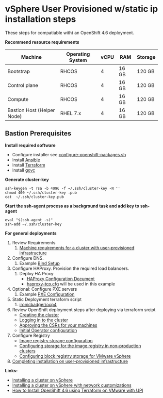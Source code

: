 # vSphere User Provisioned w/static ip installation steps
These steps for compatiable witht an OpenShift 4.6 deployment.

**Recommend resource requirements**  


Machine  | Operating System  | vCPU  | RAM  |  Storage |  
--|---|---|---|--|  
Bootstrap  | RHCOS  | 4  | 16 GB  | 120 GB|    
Control plane  |  RHCOS | 4  | 16 GB  | 120 GB|    
Compute  |  RHCOS | 4  | 16 GB  |  120 GB|    
Bastion Host (Helper Node)  |  RHEL 7.x  | 4  | 16 GB | 120 GB |   

## Bastion Prerequisites 
**Install required software**
 *  Configure installer see [configure-openshift-packages.sh](../pre-steps/configure-openshift-packages.sh)
 * Install [Ansible](https://docs.ansible.com/ansible/latest/installation_guide/intro_installation.html#installing-ansible-on-rhel-centos-or-fedora) 
 * Install [Terraform](https://learn.hashicorp.com/tutorials/terraform/install-cli) 
 * Install [govc](https://github.com/vmware/govmomi/releases/tag/v0.23.0)

**Generate cluster-key**
```
ssh-keygen -t rsa -b 4096 -f ~/.ssh/cluster-key -N ''
chmod 400 ~/.ssh/cluster-key .pub
cat  ~/.ssh/cluster-key.pub
```

**Start the ssh-agent process as a background task and add key to ssh-agent**
```
eval "$(ssh-agent -s)"
ssh-add ~/.ssh/cluster-key 
```

**For general deployments**  
1. Review Requirements
   1. [Machine requirements for a cluster with user-provisioned infrastructure](https://docs.openshift.com/container-platform/4.6/installing/installing_vsphere/installing-vsphere.html)
2. Configure DNS.
   1. Example [Bind Setup](https://github.com/tosin2013/openshift-4-deployment-notes/tree/master/dns-server-configuration)
4. Configure HAProxy. Provision the required load balancers.
   1. Deploy HA Proxy  
      * [HAProxy Configuration Document](https://github.com/tosin2013/openshift-4-deployment-notes/tree/master/haproxy-configuration)
      * [haproxy-tcp.cfg](haproxy-configuration/haproxy-tcp.cfg) will be used in this example 
5. Optional: Configure PXE servers
   1. Example [PXE Configuration](https://github.com/tosin2013/openshift-4-deployment-notes/tree/master/pxe-configuration)
6. Static Deployment terraform script
   1. [ironicbadger/ocp4](https://github.com/tosin2013/ocp4)
7. Review OpenShift deployment steps after deploying via terraform srcipt
   * [Creating the cluster](https://docs.openshift.com/container-platform/4.6/installing/installing_vsphere/installing-vsphere.html#installation-installing-bare-metal_installing-vsphere)
   * [Logging in to the cluster](https://docs.openshift.com/container-platform/4.6/installing/installing_vsphere/installing-vsphere.html#cli-logging-in-kubeadmin_installing-vsphere)
   * [Approving the CSRs for your machines](https://docs.openshift.com/container-platform/4.6/installing/installing_vsphere/installing-vsphere.html#installation-approve-csrs_installing-vsphere)
   * [Initial Operator configuration](https://docs.openshift.com/container-platform/4.6/installing/installing_vsphere/installing-vsphere.html#installation-operators-config_installing-vsphere)
8. Configure Registry
   * [Image registry storage configuration](https://docs.openshift.com/container-platform/4.6/installing/installing_vsphere/installing-vsphere.html#installation-registry-storage-config_installing-vsphere)
   * [Configuring storage for the image registry in non-production clusters](https://docs.openshift.com/container-platform/4.6/installing/installing_vsphere/installing-vsphere.html#installation-registry-storage-non-production_installing-vsphere)
   * [Configuring block registry storage for VMware vSphere](https://docs.openshift.com/container-platform/4.6/installing/installing_vsphere/installing-vsphere.html#installation-registry-storage-block-recreate-rollout_installing-vsphere)
9. [Completing installation on user-provisioned infrastructure](https://docs.openshift.com/container-platform/4.6/installing/installing_vsphere/installing-vsphere.html#installation-registry-storage-block-recreate-rollout_installing-vsphere)


**Links:**  
* [Installing a cluster on vSphere](https://docs.openshift.com/container-platform/4.6/installing/installing_vsphere/installing-vsphere.html)
* [Installing a cluster on vSphere with network customizations](https://docs.openshift.com/container-platform/4.6/installing/installing_vsphere/installing-vsphere-network-customizations.html)
* [How to Install OpenShift 4.6 using Terraform on VMware with UPI](https://www.openshift.com/blog/how-to-install-openshift-4.6-on-vmware-with-upi)